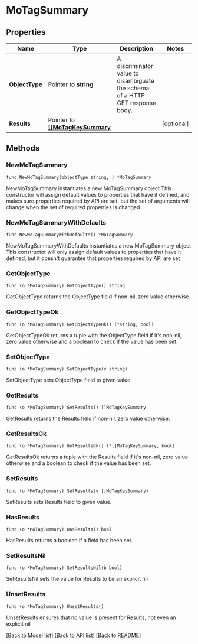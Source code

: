 # MoTagSummary

## Properties

Name | Type | Description | Notes
------------ | ------------- | ------------- | -------------
**ObjectType** | Pointer to **string** | A discriminator value to disambiguate the schema of a HTTP GET response body. | 
**Results** | Pointer to [**[]MoTagKeySummary**](MoTagKeySummary.md) |  | [optional] 

## Methods

### NewMoTagSummary

`func NewMoTagSummary(objectType string, ) *MoTagSummary`

NewMoTagSummary instantiates a new MoTagSummary object
This constructor will assign default values to properties that have it defined,
and makes sure properties required by API are set, but the set of arguments
will change when the set of required properties is changed

### NewMoTagSummaryWithDefaults

`func NewMoTagSummaryWithDefaults() *MoTagSummary`

NewMoTagSummaryWithDefaults instantiates a new MoTagSummary object
This constructor will only assign default values to properties that have it defined,
but it doesn't guarantee that properties required by API are set

### GetObjectType

`func (o *MoTagSummary) GetObjectType() string`

GetObjectType returns the ObjectType field if non-nil, zero value otherwise.

### GetObjectTypeOk

`func (o *MoTagSummary) GetObjectTypeOk() (*string, bool)`

GetObjectTypeOk returns a tuple with the ObjectType field if it's non-nil, zero value otherwise
and a boolean to check if the value has been set.

### SetObjectType

`func (o *MoTagSummary) SetObjectType(v string)`

SetObjectType sets ObjectType field to given value.


### GetResults

`func (o *MoTagSummary) GetResults() []MoTagKeySummary`

GetResults returns the Results field if non-nil, zero value otherwise.

### GetResultsOk

`func (o *MoTagSummary) GetResultsOk() (*[]MoTagKeySummary, bool)`

GetResultsOk returns a tuple with the Results field if it's non-nil, zero value otherwise
and a boolean to check if the value has been set.

### SetResults

`func (o *MoTagSummary) SetResults(v []MoTagKeySummary)`

SetResults sets Results field to given value.

### HasResults

`func (o *MoTagSummary) HasResults() bool`

HasResults returns a boolean if a field has been set.

### SetResultsNil

`func (o *MoTagSummary) SetResultsNil(b bool)`

 SetResultsNil sets the value for Results to be an explicit nil

### UnsetResults
`func (o *MoTagSummary) UnsetResults()`

UnsetResults ensures that no value is present for Results, not even an explicit nil

[[Back to Model list]](../README.md#documentation-for-models) [[Back to API list]](../README.md#documentation-for-api-endpoints) [[Back to README]](../README.md)


